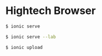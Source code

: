Hightech Browser
=====================

```bash
$ ionic serve
```

```bash
$ ionic serve --lab
```

```bash
$ ionic upload
```